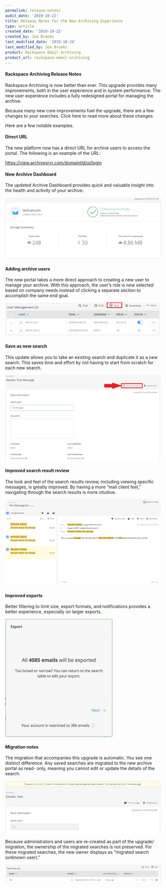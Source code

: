 ```yaml
---
permalink: release-notes/
audit_date: '2019-10-22'
title: Release Notes for the New Archiving Experience
type: article
created_date: '2019-10-22'
created_by: Joe Brooks
last_modified_date: '2019-10-24'
last_modified_by: Joe Brooks
product: Rackspace Email Archiving
product_url: rackspace-email-archiving
---
```


#### Rackspace Archiving Release Notes ####

Rackspace Archiving is now better than ever. This upgrade provides many
improvements, both in the user experience and in system performance. The new
user experience includes a fully redesigned portal for managing the archive.

Because many new core improvements fuel the upgrade, there are a few changes to your searches. Click here to read more about these changes.

Here are a few notable examples.

####  Direct URL

The new platform now has a direct URL for archive users to access the portal.
The following is an example of the URL:

https://view.archivesrvr.com/domaintld/ui/login

#### New Archive Dashboard ####

The updated Archive Dashboard provides quick and valuable insight into the
health and activity of your archive.

<img src="release_notes(1).png" />


#### Adding archive users ####

The new portal takes a more direct approach to creating a new user to manage
your archive. With this approach, the user’s role is now selected based on
company needs instead of clicking a separate section to accomplish the same
end goal.

<img src="release_notes(2).png" />


#### Save as new search ####

This update allows you to take an existing search and duplicate it as a new
search. This saves time and effort by not having to start from scratch for
each new search.

<img src="release_notes(3).png" />

#### Improved search result review ####

The look and feel of the search results review, including viewing specific
messages, is greatly improved. By having a more “mail client feel,” navigating
through the search results is more intuitive.

<img src="release_notes(4).png" />

#### Improved exports ####

Better filtering to limit size, export formats, and notifications provides a
better experience, especially on larger exports.

<img src="release_notes(5).png" />


#### Migration notes ####

The migration that accompanies this upgrade is automatic. You see one distinct
difference. Any saved searches are migrated to the new archive portal as read-
only, meaning you cannot edit or update the details of the search.

<img src="release_notes(6).png" />

Because administrators and users are re-created as part of the upgrade/
migration, the ownership of the migrated searches is not preserved. For these
migrated searches, the new owner displays as “migrated search (unknown user)."

<img src="release_notes(7).png" />
